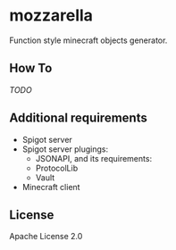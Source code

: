 # mozzarella

Function style minecraft objects generator.

## How To

_TODO_

## Additional requirements

* Spigot server
* Spigot server plugings:
  * JSONAPI, and its requirements:
  * ProtocolLib
  * Vault
* Minecraft client

## License

Apache License 2.0

